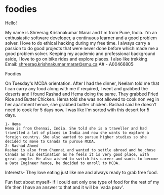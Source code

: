 # foodies
Hello!

My name is Shreerag Krishnakumar Marar and I'm from Pune, India. I'm an enthusiastic software developer, a continuous learner and a good problem solver. I love to do ethical hacking during my free time. I always carry a passion to do good projects that were never done before which made me a good problem solver. Keeping my academic and professional background aside, I love to go on bike rides and explore places. I also like trekking.
Email: shreerag.krishnakumar.marar@smu.ca
A# - A00466805

Foodies

On Tuesday's MCDA orientation. After I had the dinner, Neelam told me that I can carry any food along with me if required, I went and grabbed the deserts and I found Rashad and Hema doing the same. They grabbed Fried Rice and Butter Chicken. 
Hema told she was not allowed to cook non veg in her apartment hence,  she grabbed butter chicken. Rashad said he doesn't need to cook for 5 days now. I was like I'm sorted with this desert for 5 days.

	1- Hema
	Hema is from Chennai, India. She told she is a traveller and had travelled a lot of places in India and now she wants to explore a foreign country. She also wanted to pursue higher studies so she decided to move to Canada to pursue MCDA.
	2- Rashad Ahmed
	Rashad is also from Chennai and wanted to settle abroad and he chose Canada as his destination as he feels it is very good place, with great people. He also wished to switch his career and wants to become a Data Engineer hence, he decided to enroll to MCDA.

Interests- They love eating just like me and always ready to grab free food.

Fun fact about myself- If I could eat only one type of food for the rest of my life then I have an answer to that and it will be 'vada paav'.
